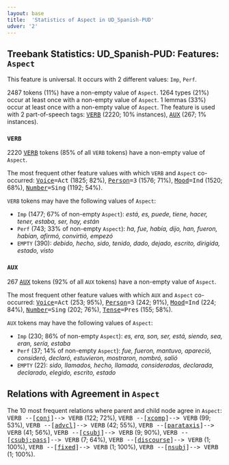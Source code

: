 ```yaml
---
layout: base
title:  'Statistics of Aspect in UD_Spanish-PUD'
udver: '2'
---
```


## Treebank Statistics: UD_Spanish-PUD: Features: `Aspect`

This feature is universal.
It occurs with 2 different values: `Imp`, `Perf`.

2487 tokens (11%) have a non-empty value of `Aspect`.
1264 types (21%) occur at least once with a non-empty value of `Aspect`.
1 lemmas (33%) occur at least once with a non-empty value of `Aspect`.
The feature is used with 2 part-of-speech tags: <tt><a href="es_pud-pos-VERB.html">VERB</a></tt> (2220; 10% instances), <tt><a href="es_pud-pos-AUX.html">AUX</a></tt> (267; 1% instances).

### `VERB`

2220 <tt><a href="es_pud-pos-VERB.html">VERB</a></tt> tokens (85% of all `VERB` tokens) have a non-empty value of `Aspect`.

The most frequent other feature values with which `VERB` and `Aspect` co-occurred: <tt><a href="es_pud-feat-Voice.html">Voice</a></tt><tt>=Act</tt> (1825; 82%), <tt><a href="es_pud-feat-Person.html">Person</a></tt><tt>=3</tt> (1576; 71%), <tt><a href="es_pud-feat-Mood.html">Mood</a></tt><tt>=Ind</tt> (1520; 68%), <tt><a href="es_pud-feat-Number.html">Number</a></tt><tt>=Sing</tt> (1192; 54%).

`VERB` tokens may have the following values of `Aspect`:

* `Imp` (1477; 67% of non-empty `Aspect`): <em>está, es, puede, tiene, hacer, tener, estaba, ser, hay, están</em>
* `Perf` (743; 33% of non-empty `Aspect`): <em>ha, fue, había, dijo, han, fueron, habían, afirmó, convirtió, empezó</em>
* `EMPTY` (390): <em>debido, hecho, sido, tenido, dado, dejado, escrito, dirigida, estado, visto</em>

### `AUX`

267 <tt><a href="es_pud-pos-AUX.html">AUX</a></tt> tokens (92% of all `AUX` tokens) have a non-empty value of `Aspect`.

The most frequent other feature values with which `AUX` and `Aspect` co-occurred: <tt><a href="es_pud-feat-Voice.html">Voice</a></tt><tt>=Act</tt> (253; 95%), <tt><a href="es_pud-feat-Person.html">Person</a></tt><tt>=3</tt> (242; 91%), <tt><a href="es_pud-feat-Mood.html">Mood</a></tt><tt>=Ind</tt> (224; 84%), <tt><a href="es_pud-feat-Number.html">Number</a></tt><tt>=Sing</tt> (202; 76%), <tt><a href="es_pud-feat-Tense.html">Tense</a></tt><tt>=Pres</tt> (155; 58%).

`AUX` tokens may have the following values of `Aspect`:

* `Imp` (230; 86% of non-empty `Aspect`): <em>es, era, son, ser, está, siendo, sea, eran, sería, estaba</em>
* `Perf` (37; 14% of non-empty `Aspect`): <em>fue, fueron, mantuvo, apareció, consideró, declaró, estuvieron, mostraron, nombró, salió</em>
* `EMPTY` (22): <em>sido, llamados, hecho, llamada, consideradas, declarada, declarado, elegido, escrito, estado</em>

## Relations with Agreement in `Aspect`

The 10 most frequent relations where parent and child node agree in `Aspect`:
<tt>VERB --[<tt><a href="es_pud-dep-conj.html">conj</a></tt>]--> VERB</tt> (122; 72%),
<tt>VERB --[<tt><a href="es_pud-dep-xcomp.html">xcomp</a></tt>]--> VERB</tt> (99; 53%),
<tt>VERB --[<tt><a href="es_pud-dep-advcl.html">advcl</a></tt>]--> VERB</tt> (42; 55%),
<tt>VERB --[<tt><a href="es_pud-dep-parataxis.html">parataxis</a></tt>]--> VERB</tt> (41; 56%),
<tt>VERB --[<tt><a href="es_pud-dep-csubj.html">csubj</a></tt>]--> VERB</tt> (9; 90%),
<tt>VERB --[<tt><a href="es_pud-dep-csubj-pass.html">csubj:pass</a></tt>]--> VERB</tt> (7; 64%),
<tt>VERB --[<tt><a href="es_pud-dep-discourse.html">discourse</a></tt>]--> VERB</tt> (1; 100%),
<tt>VERB --[<tt><a href="es_pud-dep-fixed.html">fixed</a></tt>]--> VERB</tt> (1; 100%),
<tt>VERB --[<tt><a href="es_pud-dep-nsubj.html">nsubj</a></tt>]--> VERB</tt> (1; 100%).

